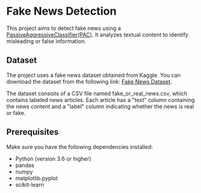 # Fake News Detection

This project aims to detect fake news using a [PassiveAggressiveClassifier(PAC)](https://scikit-learn.org/stable/modules/generated/sklearn.linear_model.PassiveAggressiveClassifier.html). It analyzes textual content to identify misleading or false information.

## Dataset

The project uses a fake news dataset obtained from Kaggle. You can download the dataset from the following link: [Fake News Dataset](https://www.kaggle.com/datasets/hassanamin/textdb3).

The dataset consists of a CSV file named fake_or_real_news.csv, which contains labeled news articles. Each article has a "text" column containing the news content and a "label" column indicating whether the news is real or fake.

## Prerequisites

Make sure you have the following dependencies installed:

- Python (version 3.6 or higher)
- pandas
- numpy
- matplotlib.pyplot
- scikit-learn
